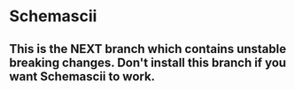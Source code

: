 # Schemascii

## This is the NEXT branch which contains unstable breaking changes. Don't install this branch if you want Schemascii to work.

<!-- https://realpython.com/pypi-publish-python-package/ -->
